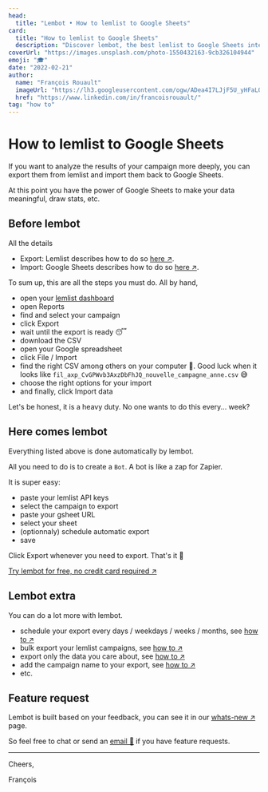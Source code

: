 ```yaml
---
head:
  title: "Lembot • How to lemlist to Google Sheets"
card:
  title: "How to lemlist to Google Sheets"
  description: "Discover lembot, the best lemlist to Google Sheets integration. Made for lemlisters by lemlisters."
coverUrl: "https://images.unsplash.com/photo-1550432163-9cb326104944"
emoji: "🎓"
date: "2022-02-21"
author:
  name: "François Rouault"
  imageUrl: "https://lh3.googleusercontent.com/ogw/ADea4I7LJjF5U_yHFaLQIoNCysLkiEHPLHnWKxj0i1SadVY=s32-c-mo"
  href: "https://www.linkedin.com/in/francoisrouault/"
tag: "how to"
---
```


# How to lemlist to Google Sheets

If you want to analyze the results of your campaign more deeply, you can export them from lemlist and import them back to Google Sheets.

At this point you have the power of Google Sheets to make your data meaningful, draw stats, etc.

## Before lembot

All the details

- Export: Lemlist describes how to do so [here ↗️](https://help.lemlist.com/en/articles/4452750-export-my-campaign-results).
- Import: Google Sheets describes how to do so [here ↗️](https://support.google.com/docs/answer/40608).

To sum up, this are all the steps you must do. All by hand,

- open your [lemlist dashboard](https://app.lemlist.com)
- open Reports
- find and select your campaign
- click Export
- wait until the export is ready 😴
- download the CSV
- open your Google spreadsheet
- click File / Import
- find the right CSV among others on your computer 🤯. Good luck when it looks like `fil_axp_CvGPWvb3AxzDbFhJQ_nouvelle_campagne_anne.csv` 😅
- choose the right options for your import
- and finally, click Import data

Let's be honest, it is a heavy duty. No one wants to do this every... week?

## Here comes lembot

Everything listed above is done automatically by lembot.

All you need to do is to create a `Bot`. A bot is like a zap for Zapier.

It is super easy:

- paste your lemlist API keys
- select the campaign to export
- paste your gsheet URL
- select your sheet
- (optionnaly) schedule automatic export
- save

Click Export whenever you need to export. That's it 🎉

[Try lembot for free, no credit card required ↗️](https://lembot.com/signup)

## Lembot extra

You can do a lot more with lembot.

- schedule your export every days / weekdays / weeks / months, see [how to ↗️](https://lembot.com/blog/schedule-exports)
- bulk export your lemlist campaigns, see [how to ↗️](https://lembot.com/blog/bulk-export-your-lemlist-campaigns)
- export only the data you care about, see [how to ↗️](https://lembot.com/blog/keep-your-lemlist-export-minimalist-and-consistent)
- add the campaign name to your export, see [how to ↗️](https://lembot.com/blog/add-the-campaign-name-in-your-export)
- etc.

## Feature request

Lembot is built based on your feedback, you can see it in our [whats-new ↗️](https://lembot.com/whats-new) page.

So feel free to chat or send an [email 📧](francois@lembot.com) if you have feature requests.

---

Cheers,

François
